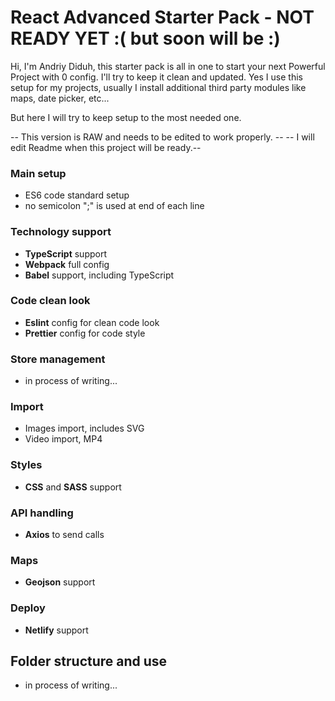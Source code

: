 # React Advanced Starter Pack - NOT READY YET :( but soon will be :) 
Hi, I'm Andriy Diduh, this starter pack is all in one to start your next Powerful Project with 0 config. I'll try to keep it clean and updated. Yes I use this setup for my projects, usually I install additional third party modules like maps, date picker, etc... 

But here I will try to keep setup to the most needed one. 


-- This version is RAW and needs to be edited to work properly. --
-- I will edit Readme when this project will be ready.--

### Main setup
- ES6 code standard setup
- no semicolon ";" is used at end of each line 

### Technology support
- <strong>TypeScript</strong> support
- <strong>Webpack</strong> full config
- <strong>Babel</strong> support, including TypeScript

### Code clean look 
- <strong>Eslint</strong> config for clean code look
- <strong>Prettier</strong> config for code style

### Store management 
- in process of writing...

### Import 
- Images import, includes SVG
- Video import, MP4

### Styles
- <strong>CSS</strong> and <strong>SASS</strong> support 

### API handling 
- <strong>Axios</strong> to send calls 

### Maps 
- <strong>Geojson</strong> support

### Deploy
- <strong>Netlify</strong> support 

## Folder structure and use 
- in process of writing...
